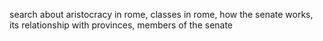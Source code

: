 search about aristocracy in rome, classes in rome, how the senate works, its relationship with provinces, members of the senate